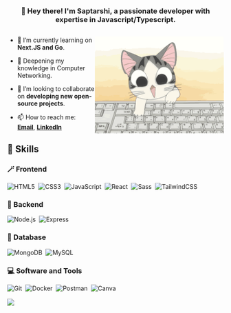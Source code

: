 <h3 align="center">
👋 Hey there! I'm <strong>Saptarshi</strong>, a passionate developer with expertise in <strong>Javascript/Typescript</strong>.  
</h3>

##

<img align="right" alt="GIF" src="./assets/cat.gif" width="300px"/>

- 🔭 I’m currently learning on **Next.JS and Go**.

- 🌱 Deepening my knowledge in Computer Networking.

- 👯 I’m looking to collaborate on **developing new open-source projects**.

- 📫 How to reach me: **[Email](https://github.com/saptarshimula3)**, **[LinkedIn](https://www.linkedin.com/in/toya-aoi)**

## 🔧 Skills

### 🪄 Frontend
  
![HTML5](https://img.shields.io/badge/-HTML5-E34F26?style=for-the-badge&logo=html5&logoColor=white)&nbsp;
![CSS3](https://img.shields.io/badge/-CSS3-1572B6?style=for-the-badge&logo=css3)&nbsp;
![JavaScript](https://img.shields.io/badge/Javascript-F7DF1E.svg?style=for-the-badge&logo=javascript&logoColor=black)&nbsp;
![React](https://img.shields.io/badge/-React-%23404d59?style=for-the-badge&logo=react)&nbsp;
![Sass](https://img.shields.io/badge/-Sass-CC6699?style=for-the-badge&logo=sass&logoColor=white)&nbsp;
![TailwindCSS](https://img.shields.io/badge/-Tailwind_CSS-38B2AC?style=for-the-badge&logo=tailwind-css&logoColor=white)&nbsp;

### 🧩 Backend

![Node.js](https://img.shields.io/badge/node.js-339933.svg?style=for-the-badge&logo=nodedotjs&logoColor=white)&nbsp;
![Express](https://img.shields.io/badge/express-000000.svg?style=for-the-badge&logo=express&logoColor=white)&nbsp;

### 💽 Database

![MongoDB](https://img.shields.io/badge/-MongoDB-47A248?style=for-the-badge&logo=mongodb&logoColor=white)&nbsp;
![MySQL](https://img.shields.io/badge/-MySQL-00000F?style=for-the-badge&logo=mysql)&nbsp;

### 💻 Software and Tools

![Git](https://img.shields.io/badge/-Git-F05032?style=for-the-badge&logo=git&logoColor=white)&nbsp;
![Docker](https://img.shields.io/badge/-Docker-2496ED?style=for-the-badge&logo=docker&logoColor=white)&nbsp;
![Postman](https://img.shields.io/badge/-Postman-FF6C37?style=for-the-badge&logo=postman&logoColor=white)&nbsp;
![Canva](https://img.shields.io/badge/-Canva-00C4CC?style=for-the-badge&logo=canva&logoColor=white)&nbsp;

<img align="center" width="450" src="https://github-readme-stats.vercel.app/api?username=toyaAoi&show_icons=true&icon_color=0078e7&title_color=0078e7&include_all_commits=true"/>
<!-- ## 🏆 Goals

- 🚀 Gain experience in developing full-stack applications using **React** and **Node.js**.
- 🌐 Improve my knowledge of web accessibility standards and incorporate them into my projects.
- 🎨 Learn new design techniques and tools to enhance my UI/UX design skills. -->

<!-- ## 🚀 Future Endeavors

- 🌟 Share my knowledge and experience by teaching and mentoring others in the tech community.
- 🧠 Study the fundamentals of **Artificial Intelligence** and its various subfields.
- 🤖 Build a project that demonstrates my knowledge of **AI** and **machine learning**. -->
